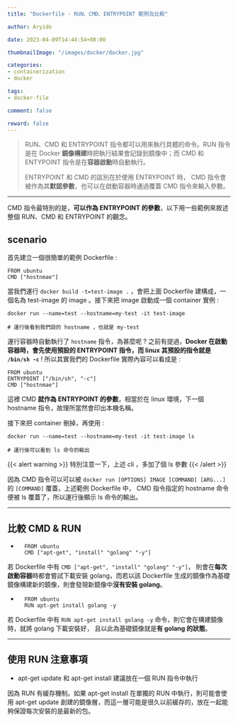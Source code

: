 ```yaml
---
title: "Dockerfile - RUN、CMD、ENTRYPOINT 範例及比較"

author: Aryido

date: 2023-04-09T14:44:54+08:00

thumbnailImage: "/images/docker/docker.jpg"

categories:
- containerization
- docker

tags:
- docker-file

comment: false

reward: false
---
```

<!--BODY-->
> RUN、CMD 和 ENTRYPOINT 指令都可以用來執行具體的命令。RUN 指令是在 Docker **鏡像構建**時把執行結果會記錄到鏡像中；而 CMD 和 ENTYPOINT 指令是在**容器啟動**時自動執行。
>
> ENTRYPOINT 和 CMD 的區別在於使用 ENTRYPOINT 時， CMD 指令會被作為其**默認參數**，也可以在啟動容器時通過覆蓋 CMD 指令來輸入參數。
>
<!--more-->

---

CMD 指令最特別的是，**可以作為 ENTRYPOINT 的參數**，以下用一些範例來敘述整個 RUN、CMD 和 ENTRYPOINT 的觀念。

## scenario

首先建立一個很簡單的範例 Dockerfile :
```docker
FROM ubuntu
CMD ["hostnmae"]
```

當我們運行 ```docker build -t=test-image .``` ，會把上面 Dockerfile 建構成，一個名為 test-image 的 image 。接下來把 image 啟動成一個 container 實例 :

```
docker run --name=test --hostname=my-test -it test-image

# 運行後看到我們設的 hostname ，也就是 my-test
```
運行容器時自動執行了 ```hostname``` 指令，為甚麼呢 ? 之前有提過，**Docker 在啟動容器時，會先使用預設的 ENTRYPOINT 指令，而 linux 其預設的指令就是 ```/bin/sh -c```** ! 所以其實我們的 Dockerfile 實際內容可以看成是 :
```docker
FROM ubuntu
ENTRYPOINT ["/bin/sh", "-c"]
CMD ["hostnmae"]
```
這裡 CMD **就作為 ENTRYPOINT 的參數**，相當於在 linux 環境，下一個 hostname 指令，故理所當然會印出本機名稱。

接下來把 container 刪掉，再使用 :

```
docker run --name=test --hostname=my-test -it test-image ls

# 運行後可以看到 ls 命令的輸出
```
{{< alert warning >}}
特別注意一下，上述 cli ，多加了個 ls 參數
{{< /alert >}}

因為 CMD 指令可以可以被 ```docker run [OPTIONS] IMAGE [COMMAND] [ARG...]``` 的 ```[COMMAND]``` 覆蓋，上述範例 Dockerfile 中， CMD 指令指定的 hostname 命令便被 ls 覆蓋了，所以運行後顯示 ls 命令的輸出。

---

## 比較 CMD & RUN

- ```docker
    FROM ubuntu
    CMD ["apt-get", "install" "golang" "-y"]
    ```

若 Dockerfile 中有 ```CMD ["apt-get", "install" "golang" "-y"]```， 則會在**每次啟動容器**時都會嘗試下載安裝 golang，而若以該 Dockerfile 生成的鏡像作為基礎鏡像構建新的鏡像，則會發現新鏡像中**沒有安裝 golang**。

- ```docker
    FROM ubuntu
    RUN apt-get install golang -y
    ```

若 Dockerfile 中有 ```RUN apt-get install golang -y``` 命令，則它會在構建鏡像時，就將 golang 下載安裝好， 且以此為基礎鏡像就是**有 golang 的狀態**。

---

##  使用 RUN 注意事項

- apt-get update 和 apt-get install 建議放在一個 RUN 指令中執行

因為 RUN 有緩存機制。如果 apt-get install 在單獨的 RUN 中執行，則可能會使用 apt-get update 創建的鏡像層，而這一層可能是很久以前緩存的，放在一起能夠保證每次安裝的是最新的包。